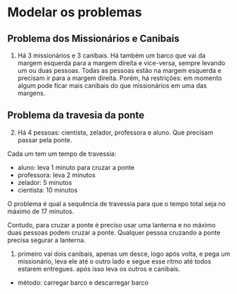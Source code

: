 # Modelar os problemas

## Problema dos Missionários e Canibais

1. Há 3 missionários e 3 canibais. Há também um barco que vai da margem 
esquerda para a margem direita e vice-versa, sempre levando um ou duas
pessoas. Todas as pessoas estão na margem esquerda e precisam ir para a margem direita.
Porém, há restrições: em momento algum pode ficar mais canibais do que missionários
em uma das margens.

## Problema da travesia da ponte
2. Há 4 pessoas: cientista, zelador, professora e aluno. Que precisam passar pela ponte.

Cada um tem um tempo de travessia:
  - aluno: leva 1 minuto para cruzar a ponte
  - professora: leva 2 minutos
  - zelador: 5 minutos
  - cientista: 10 minutos

O problema é qual a sequência de travessia para que o tempo total seja no máximo de 17 minutos.

Contudo, para cruzar a ponte é preciso usar uma lanterna e no máximo duas pessoas podem cruzar a ponte. Qualquer pessoa cruzando a ponte precisa segurar a lanterna.


1. primeiro vai dois canibais, apenas um desce, logo após volta, e pega um missionário, leva ele até o outro lado e segue esse ritmo até todos estarem entregues.
após isso leva os outros e canibais. 

- método: carregar barco e descarregar barco

